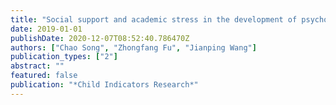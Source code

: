 ```yaml
---
title: "Social support and academic stress in the development of psychological adjustment in Chinese migrant children: Examination of compensatory model of psychological resilience"
date: 2019-01-01
publishDate: 2020-12-07T08:52:40.786470Z
authors: ["Chao Song", "Zhongfang Fu", "Jianping Wang"]
publication_types: ["2"]
abstract: ""
featured: false
publication: "*Child Indicators Research*"
---
```


